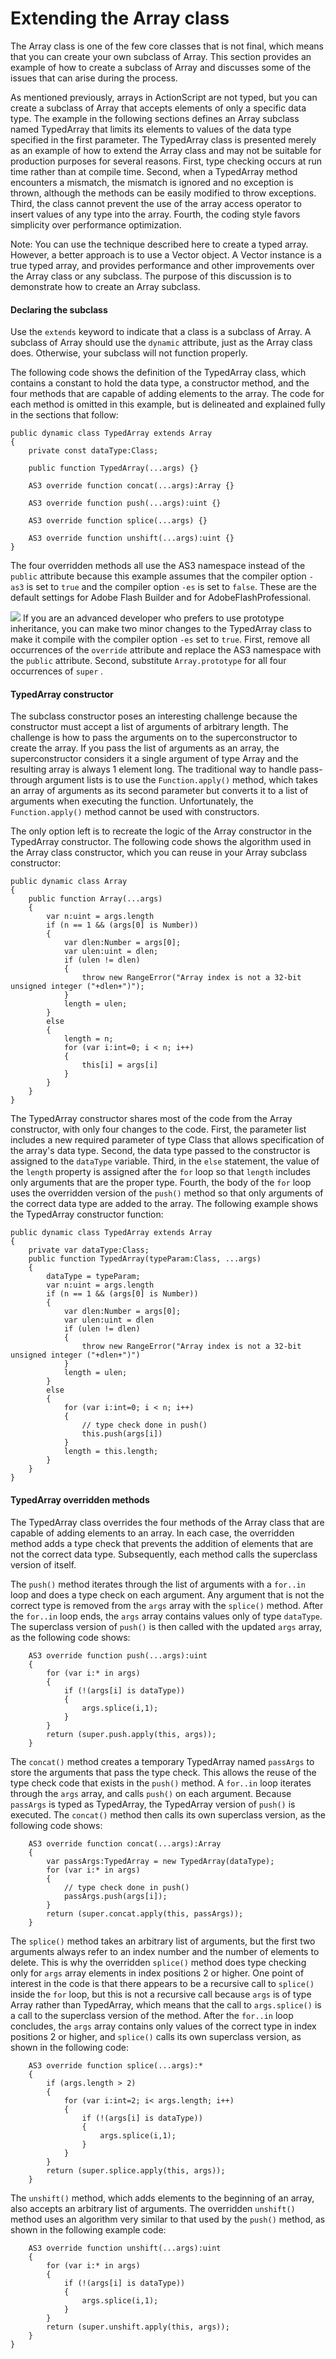 # Extending the Array class

The Array class is one of the few core classes that is not final, which means
that you can create your own subclass of Array. This section provides an example
of how to create a subclass of Array and discusses some of the issues that can
arise during the process.

As mentioned previously, arrays in ActionScript are not typed, but you can
create a subclass of Array that accepts elements of only a specific data type.
The example in the following sections defines an Array subclass named TypedArray
that limits its elements to values of the data type specified in the first
parameter. The TypedArray class is presented merely as an example of how to
extend the Array class and may not be suitable for production purposes for
several reasons. First, type checking occurs at run time rather than at compile
time. Second, when a TypedArray method encounters a mismatch, the mismatch is
ignored and no exception is thrown, although the methods can be easily modified
to throw exceptions. Third, the class cannot prevent the use of the array access
operator to insert values of any type into the array. Fourth, the coding style
favors simplicity over performance optimization.

Note: You can use the technique described here to create a typed array. However,
a better approach is to use a Vector object. A Vector instance is a true typed
array, and provides performance and other improvements over the Array class or
any subclass. The purpose of this discussion is to demonstrate how to create an
Array subclass.

#### Declaring the subclass

Use the `extends` keyword to indicate that a class is a subclass of Array. A
subclass of Array should use the `dynamic` attribute, just as the Array class
does. Otherwise, your subclass will not function properly.

The following code shows the definition of the TypedArray class, which contains
a constant to hold the data type, a constructor method, and the four methods
that are capable of adding elements to the array. The code for each method is
omitted in this example, but is delineated and explained fully in the sections
that follow:

    public dynamic class TypedArray extends Array
    {
        private const dataType:Class;

        public function TypedArray(...args) {}

        AS3 override function concat(...args):Array {}

        AS3 override function push(...args):uint {}

        AS3 override function splice(...args) {}

        AS3 override function unshift(...args):uint {}
    }

The four overridden methods all use the AS3 namespace instead of the `public`
attribute because this example assumes that the compiler option `-as3` is set to
`true` and the compiler option `-es` is set to `false`. These are the default
settings for Adobe Flash Builder and for AdobeFlashProfessional.

![](../../img/tip_help.png) If you are an advanced developer who prefers to use
prototype inheritance, you can make two minor changes to the TypedArray class to
make it compile with the compiler option `-es` set to `true`. First, remove all
occurrences of the `override` attribute and replace the AS3 namespace with the
`public` attribute. Second, substitute `Array.prototype` for all four
occurrences of `super` _._

#### TypedArray constructor

The subclass constructor poses an interesting challenge because the constructor
must accept a list of arguments of arbitrary length. The challenge is how to
pass the arguments on to the superconstructor to create the array. If you pass
the list of arguments as an array, the superconstructor considers it a single
argument of type Array and the resulting array is always 1 element long. The
traditional way to handle pass-through argument lists is to use the
`Function.apply()` method, which takes an array of arguments as its second
parameter but converts it to a list of arguments when executing the function.
Unfortunately, the `Function.apply()` method cannot be used with constructors.

The only option left is to recreate the logic of the Array constructor in the
TypedArray constructor. The following code shows the algorithm used in the Array
class constructor, which you can reuse in your Array subclass constructor:

    public dynamic class Array
    {
        public function Array(...args)
        {
            var n:uint = args.length
            if (n == 1 && (args[0] is Number))
            {
                var dlen:Number = args[0];
                var ulen:uint = dlen;
                if (ulen != dlen)
                {
                    throw new RangeError("Array index is not a 32-bit unsigned integer ("+dlen+")");
                }
                length = ulen;
            }
            else
            {
                length = n;
                for (var i:int=0; i < n; i++)
                {
                    this[i] = args[i]
                }
            }
        }
    }

The TypedArray constructor shares most of the code from the Array constructor,
with only four changes to the code. First, the parameter list includes a new
required parameter of type Class that allows specification of the array's data
type. Second, the data type passed to the constructor is assigned to the
`dataType` variable. Third, in the `else` statement, the value of the `length`
property is assigned after the `for` loop so that `length` includes only
arguments that are the proper type. Fourth, the body of the `for` loop uses the
overridden version of the `push()` method so that only arguments of the correct
data type are added to the array. The following example shows the TypedArray
constructor function:

    public dynamic class TypedArray extends Array
    {
        private var dataType:Class;
        public function TypedArray(typeParam:Class, ...args)
        {
            dataType = typeParam;
            var n:uint = args.length
            if (n == 1 && (args[0] is Number))
            {
                var dlen:Number = args[0];
                var ulen:uint = dlen
                if (ulen != dlen)
                {
                    throw new RangeError("Array index is not a 32-bit unsigned integer ("+dlen+")")
                }
                length = ulen;
            }
            else
            {
                for (var i:int=0; i < n; i++)
                {
                    // type check done in push()
                    this.push(args[i])
                }
                length = this.length;
            }
        }
    }

#### TypedArray overridden methods

The TypedArray class overrides the four methods of the Array class that are
capable of adding elements to an array. In each case, the overridden method adds
a type check that prevents the addition of elements that are not the correct
data type. Subsequently, each method calls the superclass version of itself.

The `push()` method iterates through the list of arguments with a `for..in` loop
and does a type check on each argument. Any argument that is not the correct
type is removed from the `args` array with the `splice()` method. After the
`for..in` loop ends, the `args` array contains values only of type `dataType`.
The superclass version of `push()` is then called with the updated `args` array,
as the following code shows:

        AS3 override function push(...args):uint
        {
            for (var i:* in args)
            {
                if (!(args[i] is dataType))
                {
                    args.splice(i,1);
                }
            }
            return (super.push.apply(this, args));
        }

The `concat()` method creates a temporary TypedArray named `passArgs` to store
the arguments that pass the type check. This allows the reuse of the type check
code that exists in the `push()` method. A `for..in` loop iterates through the
`args` array, and calls `push()` on each argument. Because `passArgs` is typed
as TypedArray, the TypedArray version of `push()` is executed. The `concat()`
method then calls its own superclass version, as the following code shows:

        AS3 override function concat(...args):Array
        {
            var passArgs:TypedArray = new TypedArray(dataType);
            for (var i:* in args)
            {
                // type check done in push()
                passArgs.push(args[i]);
            }
            return (super.concat.apply(this, passArgs));
        }

The `splice()` method takes an arbitrary list of arguments, but the first two
arguments always refer to an index number and the number of elements to delete.
This is why the overridden `splice()` method does type checking only for `args`
array elements in index positions 2 or higher. One point of interest in the code
is that there appears to be a recursive call to `splice()` inside the `for`
loop, but this is not a recursive call because `args` is of type Array rather
than TypedArray, which means that the call to `args.splice()` is a call to the
superclass version of the method. After the `for..in` loop concludes, the `args`
array contains only values of the correct type in index positions 2 or higher,
and `splice()` calls its own superclass version, as shown in the following code:

        AS3 override function splice(...args):*
        {
            if (args.length > 2)
            {
                for (var i:int=2; i< args.length; i++)
                {
                    if (!(args[i] is dataType))
                    {
                        args.splice(i,1);
                    }
                }
            }
            return (super.splice.apply(this, args));
        }

The `unshift()` method, which adds elements to the beginning of an array, also
accepts an arbitrary list of arguments. The overridden `unshift()` method uses
an algorithm very similar to that used by the `push()` method, as shown in the
following example code:

        AS3 override function unshift(...args):uint
        {
            for (var i:* in args)
            {
                if (!(args[i] is dataType))
                {
                    args.splice(i,1);
                }
            }
            return (super.unshift.apply(this, args));
        }
    }

